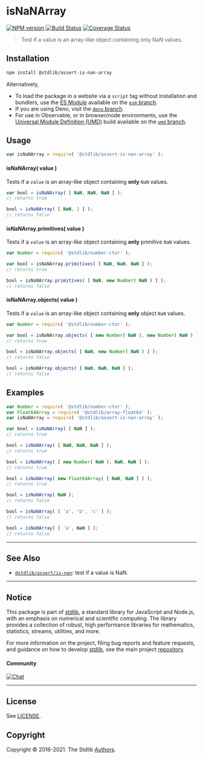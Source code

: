 <!--

@license Apache-2.0

Copyright (c) 2018 The Stdlib Authors.

Licensed under the Apache License, Version 2.0 (the "License");
you may not use this file except in compliance with the License.
You may obtain a copy of the License at

   http://www.apache.org/licenses/LICENSE-2.0

Unless required by applicable law or agreed to in writing, software
distributed under the License is distributed on an "AS IS" BASIS,
WITHOUT WARRANTIES OR CONDITIONS OF ANY KIND, either express or implied.
See the License for the specific language governing permissions and
limitations under the License.

-->

# isNaNArray

[![NPM version][npm-image]][npm-url] [![Build Status][test-image]][test-url] [![Coverage Status][coverage-image]][coverage-url] <!-- [![dependencies][dependencies-image]][dependencies-url] -->

> Test if a value is an array-like object containing only NaN values.

<section class="installation">

## Installation

```bash
npm install @stdlib/assert-is-nan-array
```

Alternatively,

-   To load the package in a website via a `script` tag without installation and bundlers, use the [ES Module][es-module] available on the [`esm` branch][esm-url].
-   If you are using Deno, visit the [`deno` branch][deno-url].
-   For use in Observable, or in browser/node environments, use the [Universal Module Definition (UMD)][umd] build available on the [`umd` branch][umd-url].

</section>

<section class="usage">

## Usage

```javascript
var isNaNArray = require( '@stdlib/assert-is-nan-array' );
```

#### isNaNArray( value )

Tests if a `value` is an array-like object containing **only** `NaN` values.

```javascript
var bool = isNaNArray( [ NaN, NaN, NaN ] );
// returns true

bool = isNaNArray( [ NaN, 2 ] );
// returns false
```

#### isNaNArray.primitives( value )

Tests if a `value` is an array-like object containing **only** primitive `NaN` values.

<!-- eslint-disable no-new-wrappers -->

```javascript
var Number = require( '@stdlib/number-ctor' );

var bool = isNaNArray.primitives( [ NaN, NaN, NaN ] );
// returns true

bool = isNaNArray.primitives( [ NaN, new Number( NaN ) ] );
// returns false
```

#### isNaNArray.objects( value )

Tests if a `value` is an array-like object containing **only** object `NaN` values.

<!-- eslint-disable no-new-wrappers -->

```javascript
var Number = require( '@stdlib/number-ctor' );

var bool = isNaNArray.objects( [ new Number( NaN ), new Number( NaN ) ] );
// returns true

bool = isNaNArray.objects( [ NaN, new Number( NaN ) ] );
// returns false

bool = isNaNArray.objects( [ NaN, NaN, NaN ] );
// returns false
```

</section>

<!-- /.usage -->

<section class="examples">

## Examples

<!-- eslint-disable no-new-wrappers -->

<!-- eslint no-undef: "error" -->

```javascript
var Number = require( '@stdlib/number-ctor' );
var Float64Array = require( '@stdlib/array-float64' );
var isNaNArray = require( '@stdlib/assert-is-nan-array' );

var bool = isNaNArray( [ NaN ] );
// returns true

bool = isNaNArray( [ NaN, NaN, NaN ] );
// returns true

bool = isNaNArray( [ new Number( NaN ), NaN, NaN ] );
// returns true

bool = isNaNArray( new Float64Array( [ NaN, NaN ] ) );
// returns true

bool = isNaNArray( NaN );
// returns false

bool = isNaNArray( [ 'a', 'b', 'c' ] );
// returns false

bool = isNaNArray( [ 'a', NaN ] );
// returns false
```

</section>

<!-- /.examples -->

<!-- Section for related `stdlib` packages. Do not manually edit this section, as it is automatically populated. -->

<section class="related">

* * *

## See Also

-   <span class="package-name">[`@stdlib/assert/is-nan`][@stdlib/assert/is-nan]</span><span class="delimiter">: </span><span class="description">test if a value is NaN.</span>

</section>

<!-- /.related -->

<!-- Section for all links. Make sure to keep an empty line after the `section` element and another before the `/section` close. -->


<section class="main-repo" >

* * *

## Notice

This package is part of [stdlib][stdlib], a standard library for JavaScript and Node.js, with an emphasis on numerical and scientific computing. The library provides a collection of robust, high performance libraries for mathematics, statistics, streams, utilities, and more.

For more information on the project, filing bug reports and feature requests, and guidance on how to develop [stdlib][stdlib], see the main project [repository][stdlib].

#### Community

[![Chat][chat-image]][chat-url]

---

## License

See [LICENSE][stdlib-license].


## Copyright

Copyright &copy; 2016-2021. The Stdlib [Authors][stdlib-authors].

</section>

<!-- /.stdlib -->

<!-- Section for all links. Make sure to keep an empty line after the `section` element and another before the `/section` close. -->

<section class="links">

[npm-image]: http://img.shields.io/npm/v/@stdlib/assert-is-nan-array.svg
[npm-url]: https://npmjs.org/package/@stdlib/assert-is-nan-array

[test-image]: https://github.com/stdlib-js/assert-is-nan-array/actions/workflows/test.yml/badge.svg
[test-url]: https://github.com/stdlib-js/assert-is-nan-array/actions/workflows/test.yml

[coverage-image]: https://img.shields.io/codecov/c/github/stdlib-js/assert-is-nan-array/main.svg
[coverage-url]: https://codecov.io/github/stdlib-js/assert-is-nan-array?branch=main

<!--

[dependencies-image]: https://img.shields.io/david/stdlib-js/assert-is-nan-array.svg
[dependencies-url]: https://david-dm.org/stdlib-js/assert-is-nan-array/main

-->

[umd]: https://github.com/umdjs/umd
[es-module]: https://developer.mozilla.org/en-US/docs/Web/JavaScript/Guide/Modules

[deno-url]: https://github.com/stdlib-js/assert-is-nan-array/tree/deno
[umd-url]: https://github.com/stdlib-js/assert-is-nan-array/tree/umd
[esm-url]: https://github.com/stdlib-js/assert-is-nan-array/tree/esm

[chat-image]: https://img.shields.io/gitter/room/stdlib-js/stdlib.svg
[chat-url]: https://gitter.im/stdlib-js/stdlib/

[stdlib]: https://github.com/stdlib-js/stdlib

[stdlib-authors]: https://github.com/stdlib-js/stdlib/graphs/contributors

[stdlib-license]: https://raw.githubusercontent.com/stdlib-js/assert-is-nan-array/main/LICENSE

<!-- <related-links> -->

[@stdlib/assert/is-nan]: https://github.com/stdlib-js/assert-is-nan

<!-- </related-links> -->

</section>

<!-- /.links -->
